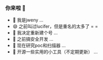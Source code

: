 ### 你来啦 👋

- 🔭 我是jweny ...
- 😄 之前叫过lucifer，但是重名的太多了 = =
- 💬 我决定重新建个号 ...
- 🌱 之前搞安全开发 ...
- 👯 现在研究poc和扫描器 ...
- 🤔 开源一些实用的小工具（不定期更新） ...

